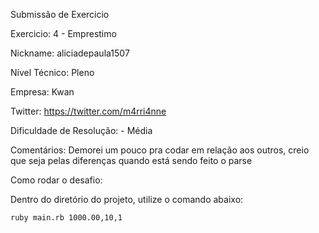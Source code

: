 Submissão de Exercicio

 Exercicio: 4 - Emprestimo

 Nickname: aliciadepaula1507

 Nível Técnico: Pleno

 Empresa: Kwan

 Twitter: https://twitter.com/m4rri4nne

 Dificuldade de Resolução: - Média

 Comentários: Demorei um pouco pra codar em relação aos outros, creio que seja pelas diferenças quando está sendo feito o parse 

 Como rodar o desafio:

 Dentro do diretório do projeto, utilize o comando abaixo:

 ```bash
 ruby main.rb 1000.00,10,1

 ```